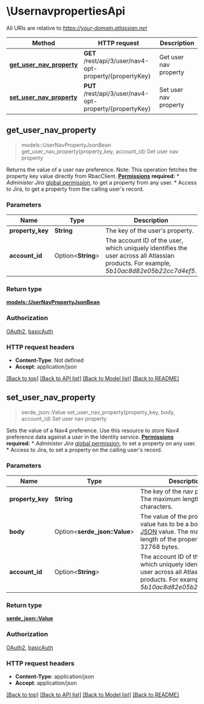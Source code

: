 # \UsernavpropertiesApi

All URIs are relative to *https://your-domain.atlassian.net*

Method | HTTP request | Description
------------- | ------------- | -------------
[**get_user_nav_property**](UsernavpropertiesApi.md#get_user_nav_property) | **GET** /rest/api/3/user/nav4-opt-property/{propertyKey} | Get user nav property
[**set_user_nav_property**](UsernavpropertiesApi.md#set_user_nav_property) | **PUT** /rest/api/3/user/nav4-opt-property/{propertyKey} | Set user nav property



## get_user_nav_property

> models::UserNavPropertyJsonBean get_user_nav_property(property_key, account_id)
Get user nav property

Returns the value of a user nav preference.  Note: This operation fetches the property key value directly from RbacClient.  **[Permissions](#permissions) required:**   *  *Administer Jira* [global permission](https://confluence.atlassian.com/x/x4dKLg), to get a property from any user.  *  Access to Jira, to get a property from the calling user's record.

### Parameters


Name | Type | Description  | Required | Notes
------------- | ------------- | ------------- | ------------- | -------------
**property_key** | **String** | The key of the user's property. | [required] |
**account_id** | Option<**String**> | The account ID of the user, which uniquely identifies the user across all Atlassian products. For example, *5b10ac8d82e05b22cc7d4ef5*. |  |

### Return type

[**models::UserNavPropertyJsonBean**](UserNavPropertyJsonBean.md)

### Authorization

[OAuth2](../README.md#OAuth2), [basicAuth](../README.md#basicAuth)

### HTTP request headers

- **Content-Type**: Not defined
- **Accept**: application/json

[[Back to top]](#) [[Back to API list]](../README.md#documentation-for-api-endpoints) [[Back to Model list]](../README.md#documentation-for-models) [[Back to README]](../README.md)


## set_user_nav_property

> serde_json::Value set_user_nav_property(property_key, body, account_id)
Set user nav property

Sets the value of a Nav4 preference. Use this resource to store Nav4 preference data against a user in the Identity service.  **[Permissions](#permissions) required:**   *  *Administer Jira* [global permission](https://confluence.atlassian.com/x/x4dKLg), to set a property on any user.  *  Access to Jira, to set a property on the calling user's record.

### Parameters


Name | Type | Description  | Required | Notes
------------- | ------------- | ------------- | ------------- | -------------
**property_key** | **String** | The key of the nav property. The maximum length is 255 characters. | [required] |
**body** | Option<**serde_json::Value**> | The value of the property. The value has to be a boolean [JSON](https://tools.ietf.org/html/rfc4627) value. The maximum length of the property value is 32768 bytes. | [required] |
**account_id** | Option<**String**> | The account ID of the user, which uniquely identifies the user across all Atlassian products. For example, *5b10ac8d82e05b22cc7d4ef5*. |  |

### Return type

[**serde_json::Value**](serde_json::Value.md)

### Authorization

[OAuth2](../README.md#OAuth2), [basicAuth](../README.md#basicAuth)

### HTTP request headers

- **Content-Type**: application/json
- **Accept**: application/json

[[Back to top]](#) [[Back to API list]](../README.md#documentation-for-api-endpoints) [[Back to Model list]](../README.md#documentation-for-models) [[Back to README]](../README.md)

